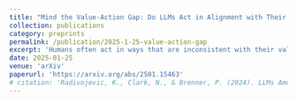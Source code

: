 ```yaml
---
title: "Mind the Value-Action Gap: Do LLMs Act in Alignment with Their Values?"
collection: publications
category: preprints
permalink: /publication/2025-1-25-value-action-gap
excerpt: 'Humans often act in ways that are inconsistent with their values. We hypothesize that this is also true for LLMs.'
date: 2025-01-25
venue: 'arXiv'
paperurl: 'https://arxiv.org/abs/2501.15463'
# citation: 'Radivojevic, K., Clark, N., & Brenner, P. (2024). LLMs Among Us: Generative AI Participating in Digital Discourse. Proceedings of the AAAI Symposium Series, 3(1), 209-218. https://doi.org/10.1609/aaaiss.v3i1.31202'
---
```

